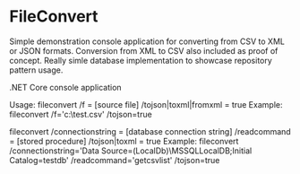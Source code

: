 # FileConvert

Simple demonstration console application for converting from CSV to XML or JSON formats.  Conversion from XML to CSV also included as proof of concept.  Really simle database implementation to showcase repository pattern usage.

.NET Core console application


Usage:
fileconvert /f = [source file] /tojson|toxml|fromxml = true
Example: fileconvert /f='c:\test.csv' /tojson=true

fileconvert /connectionstring = [database connection string] /readcommand = [stored procedure] /tojson|toxml = true
Example: fileconvert /connectionstring='Data Source=(LocalDb)\MSSQLLocalDB;Initial Catalog=testdb' /readcommand='getcsvlist' /tojson=true
